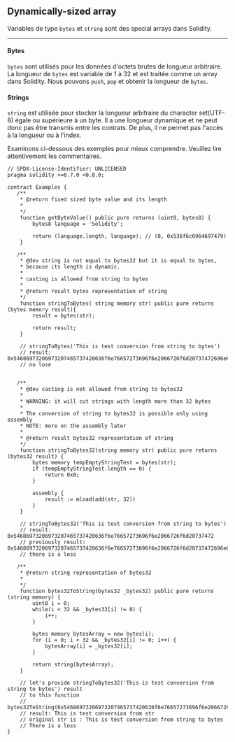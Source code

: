 ## Dynamically-sized array

Variables de type `bytes` et `string` sont des special arrays dans Solidity.

---

#### Bytes

`bytes` sont utilisés pour les données d'octets brutes de longueur arbitraire.
La longueur de `bytes` est variable de 1 à 32 et est traitée comme un array dans Solidity. Nous pouvons `push`, `pop` et obtenir la longueur de `bytes`.

#### Strings

`string` est utilisée pour stocker la longueur arbitraire du character set(UTF-8) égale ou supérieure à un byte. Il a une longueur dynamique et ne peut donc pas être transmis entre les contrats. De plus, il ne permet pas l'accès à la longueur ou à l'index.

Examinons ci-dessous des exemples pour mieux comprendre. Veuillez lire attentivement les commentaires.

```
// SPDX-License-Identifier: UNLICENSED
pragma solidity >=0.7.0 <0.8.0;

contract Examples {
   /**
    * @return fixed sized byte value and its length
    *
    */
    function getByteValue() public pure returns (uint8, bytes8) {
        bytes8 language = 'Solidity';

        return (language.length, language); // (8, 0x536f6c6964697479)
    }

   /**
    * @dev string is not equal to bytes32 but it is equal to bytes,
    * because its length is dynamic.
    *
    * casting is allowed from string to bytes
    *
    * @return result bytes representation of string
    */
    function stringToBytes( string memory str) public pure returns (bytes memory result){
        result = bytes(str);

        return result;
    }

    // stringToBytes('This is test conversion from string to bytes')
    // result: 0x54686973206973207465737420636f6e76657273696f6e2066726f6d20737472696e6720746f206279746573
    // no lose


   /**
    * @dev casting is not allowed from string to bytes32
    *
    * WARNING: it will cut strings with length more than 32 bytes
    *
    * The conversion of string to bytes32 is possible only using assembly
    * NOTE: more on the assembly later
    *
    * @return result bytes32 representation of string
    */
    function stringToBytes32(string memory str) public pure returns (bytes32 result) {
        bytes memory tempEmptyStringTest = bytes(str);
        if (tempEmptyStringTest.length == 0) {
            return 0x0;
        }

        assembly {
            result := mload(add(str, 32))
        }
    }

    // stringToBytes32('This is test conversion from string to bytes')
    // result: 0x54686973206973207465737420636f6e76657273696f6e2066726f6d20737472
    // previously result: 0x54686973206973207465737420636f6e76657273696f6e2066726f6d20737472696e6720746f206279746573
    // there is a loss

   /**
    * @return string representation of bytes32
    *
    */
    function bytes32ToString(bytes32 _bytes32) public pure returns (string memory) {
        uint8 i = 0;
        while(i < 32 && _bytes32[i] != 0) {
            i++;
        }

        bytes memory bytesArray = new bytes(i);
        for (i = 0; i < 32 && _bytes32[i] != 0; i++) {
            bytesArray[i] = _bytes32[i];
        }

        return string(bytesArray);
    }

    // let's provide stringToBytes32('This is test conversion from string to bytes') result
    // to this function
    // bytes32ToString(0x54686973206973207465737420636f6e76657273696f6e2066726f6d20737472)
    // result: This is test conversion from str
    // original str is : This is test conversion from string to bytes
    // There is a loss
}
```
